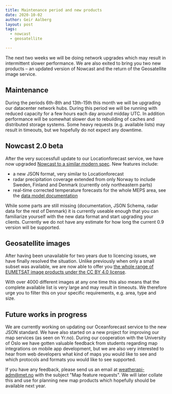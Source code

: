 ```yaml
---
title: Maintenance period and new products
date: 2020-10-02
author: Geir Aalberg
layout: post
tags:
  - nowcast
  - geosatellite

---
```


The next two weeks we will be doing network upgrades which may result in
intermittent slower performance. We are also exited to bring you two new
products – an updated version of Nowcast and the return of the Geosatellite
image service.

Maintenance
-----------

During the periods 6th-8th and 13th-15th this month we will be upgrading our
datacenter network hubs. During this period we will be running with reduced
capacity for a few hours each day around midday UTC. In addition performance
will be somewhat slower due to rebuilding of caches and distributed storage
systems. Some heavy requests (e.g. available lists) may result in timeouts, but
we hopefully do not expect any downtime.

Nowcast 2.0 beta
----------------

After the very successfull update to our Locationforecast service, we have now
upgraded [Nowcast to a similar modern spec](https://api.met.no/weatherapi/nowcast/2.0/documentation).
New features include:

- a new JSON format, very similar to Locationforecast
- radar precipitation coverage extended from only Norway to include Sweden,
  Finland and Denmark (currently only northeastern parts)
- real-time corrected temperature forecasts for the whole MEPS area, see the
  [data model documentation](/doc/locationforecast/datamodel)

While some parts are still missing (documentation, JSON Schema, radar data for
the rest of Denmark) it is currently useable enough that you can familiarize
yourself with the new data format and start upgrading your clients. Currently we
do not have any estimate for how long the current 0.9 version will be supported.

Geosatellite images
-------------------

After having been unavailable for two years due to licencing issues, we have
finally resolved the situation. Unlike previously when only a small subset was
available, we are now able to offer you [the whole range of EUMETSAT image
products under the CC BY 4.0
license](https://api.met.no/weatherapi/geosatellite/1.4/documentation).

With over 4000 different images at any one time this also means that the
complete available list is very large and may result in timeouts. We therefore
urge you to filter this on your specific requirements, e.g. area, type and size.

Future works in progress
------------------------

We are currently working on updating our Oceanforecast service to the new JSON
standard. We have also started on a new project for improving our map services
(as seen on Yr.no). During our cooperation with the University of Oslo we have
gotten valuable feedback from students regarding map integrations on mobile app
development, but we are also very interested to hear from web developers what
kind of maps you would like to see and which protocols and formats you would
like to see supported.

If you have any feedback, please send us an email at weatherapi-adm@met.no with
the subject "Map feature requests". We will later collate this and use for
planning new map products which hopefully should be available next year.

